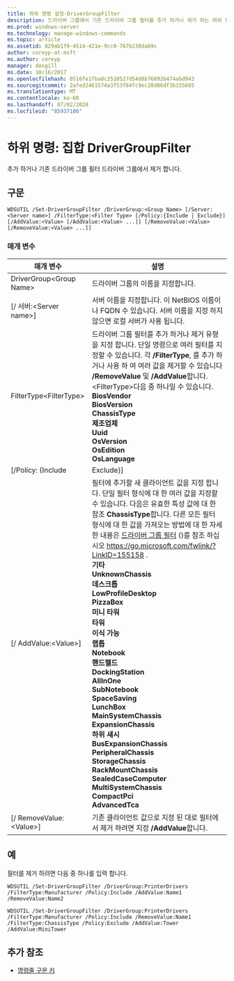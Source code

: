 ```yaml
---
title: 하위 명령 설정-DriverGroupFilter
description: 드라이버 그룹에서 기존 드라이버 그룹 필터를 추가 하거나 제거 하는 하위 명령 집합-DriverGroupFilter에 대 한 참조 문서입니다.
ms.prod: windows-server
ms.technology: manage-windows-commands
ms.topic: article
ms.assetid: 829ab1f0-4514-421e-9cc0-767b238da69c
author: coreyp-at-msft
ms.author: coreyp
manager: dongill
ms.date: 10/16/2017
ms.openlocfilehash: 0516fe1fba0c2510527d54d8b76892b474abd943
ms.sourcegitcommit: 2afed2461574a3f53f84fc9ec28d86df3b335685
ms.translationtype: MT
ms.contentlocale: ko-KR
ms.lasthandoff: 07/02/2020
ms.locfileid: "85937186"
---
```

# <a name="subcommand-set-drivergroupfilter"></a>하위 명령: 집합 DriverGroupFilter

추가 하거나 기존 드라이버 그룹 필터 드라이버 그룹에서 제거 합니다.

## <a name="syntax"></a>구문

```
WDSUTIL /Set-DriverGroupFilter /DriverGroup:<Group Name> [/Server:<Server name>] /FilterType:<Filter Type> [/Policy:{Include | Exclude}] [/AddValue:<Value> [/AddValue:<Value> ...]] [/RemoveValue:<Value> [/RemoveValue:<Value> ...]]
```

### <a name="parameters"></a>매개 변수

|         매개 변수          |                                                                                                                                                                                                                                                                                                                                                                                                                                                                               설명                                                                                                                                                                                                                                                                                                                                                                                                                                                                               |
|----------------------------|-------------------------------------------------------------------------------------------------------------------------------------------------------------------------------------------------------------------------------------------------------------------------------------------------------------------------------------------------------------------------------------------------------------------------------------------------------------------------------------------------------------------------------------------------------------------------------------------------------------------------------------------------------------------------------------------------------------------------------------------------------------------------------------------------------------------------------------------------------------------------------------------------------------------------------------------------------------------------|
| DriverGroup\<Group Name> |                                                                                                                                                                                                                                                                                                                                                                                                                                                                 드라이버 그룹의 이름을 지정합니다.                                                                                                                                                                                                                                                                                                                                                                                                                                                                 |
|  [/ 서버:\<Server name>]  |                                                                                                                                                                                                                                                                                                                                                                                                                서버 이름을 지정합니다. 이 NetBIOS 이름이 나 FQDN 수 있습니다. 서버 이름을 지정 하지 않으면 로컬 서버가 사용 됩니다.                                                                                                                                                                                                                                                                                                                                                                                                                 |
| FilterType\<FilterType>  |                                                                                                                                                                                                                                                                       드라이버 그룹 필터를 추가 하거나 제거 유형을 지정 합니다. 단일 명령으로 여러 필터를 지정할 수 있습니다. 각 **/FilterType**, 를 추가 하거나 사용 하 여 여러 값을 제거할 수 있습니다 **/RemoveValue** 및 **/AddValue**합니다. \<FilterType>다음 중 하나일 수 있습니다.</br>**BiosVendor**</br>**BiosVersion**</br>**ChassisType**</br>**제조업체**</br>**Uuid**</br>**OsVersion**</br>**OsEdition**</br>**OsLanguage**                                                                                                                                                                                                                                                                        |
|     [/Policy: {Include      |                                                                                                                                                                                                                                                                                                                                                                                                                                                                                Exclude}]                                                                                                                                                                                                                                                                                                                                                                                                                                                                                |
|    [/ AddValue:\<Value>]    | 필터에 추가할 새 클라이언트 값을 지정 합니다. 단일 필터 형식에 대 한 여러 값을 지정할 수 있습니다. 다음은 유효한 특성 값에 대 한 참조 **ChassisType**합니다. 다른 모든 필터 형식에 대 한 값을 가져오는 방법에 대 한 자세한 내용은 [드라이버 그룹 필터](https://go.microsoft.com/fwlink/?LinkID=155158) ()를 참조 하십시오 <https://go.microsoft.com/fwlink/?LinkID=155158> .</br>**기타**</br>**UnknownChassis**</br>**데스크톱**</br>**LowProfileDesktop**</br>**PizzaBox**</br>**미니 타워**</br>**타워**</br>**이식 가능**</br>**랩톱**</br>**Notebook**</br>**핸드헬드**</br>**DockingStation**</br>**AllInOne**</br>**SubNotebook**</br>**SpaceSaving**</br>**LunchBox**</br>**MainSystemChassis**</br>**ExpansionChassis**</br>**하위 섀시**</br>**BusExpansionChassis**</br>**PeripheralChassis**</br>**StorageChassis**</br>**RackMountChassis**</br>**SealedCaseComputer**</br>**MultiSystemChassis**</br>**CompactPci**</br>**AdvancedTca** |
|  [/ RemoveValue:\<Value>]   |                                                                                                                                                                                                                                                                                                                                                                                                                                     기존 클라이언트 값으로 지정 된 대로 필터에서 제거 하려면 지정 **/AddValue**합니다.                                                                                                                                                                                                                                                                                                                                                                                                                                      |

## <a name="examples"></a>예

필터를 제거 하려면 다음 중 하나를 입력 합니다.
```
WDSUTIL /Set-DriverGroupFilter /DriverGroup:PrinterDrivers /FilterType:Manufacturer /Policy:Include /AddValue:Name1 /RemoveValue:Name2
```
```
WDSUTIL /Set-DriverGroupFilter /DriverGroup:PrinterDrivers /FilterType:Manufacturer /Policy:Include /RemoveValue:Name1 /FilterType:ChassisType /Policy:Exclude /AddValue:Tower /AddValue:MiniTower
```

## <a name="additional-references"></a>추가 참조

- [명령줄 구문 키](command-line-syntax-key.md)